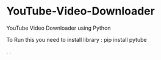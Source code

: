 # YouTube-Video-Downloader
YouTube Video Downloader using Python

To Run this you need to install library : 
pip install pytube

. .  
